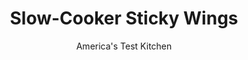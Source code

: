 ---
layout: ../../layouts/MarkdownPostLayout.astro
title: Slow-Cooker Sticky Wings
author: America's Test Kitchen
pubDate: 2023-03-15
description: "Making sticky wings in a slow cooker is like frying chicken in a toaster-not possible. Or is it?"
image_url: https://res.cloudinary.com/hksqkdlah/image/upload/ar_1:1,c_fill,dpr_2.0,f_auto,fl_lossy.progressive.strip_profile,g_faces:auto,q_auto:low,w_344/8350_sfs-stickywings-36-276388
tags: ["Appetizers","Chicken","Slow Cooker"]
calories: 4213
protein: 27
carbohydrates: 15
fats: 19
fiber: 
ingredients: ["1 , (3-inch) piece fresh ginger, peeled and chopped","4 , garlic cloves, peeled","3/4 cup, packed dark brown sugar, divided","1/4 cup, soy sauce, divided","1/2 teaspoon, cayenne pepper, divided","4 pounds, chicken wings, halved at joint and wingtips removed","1/4 cup, water","1/4 cup, tomato paste"]
serves: 12
time: "3 to 4 hours on low"
instructions: ["MAKE RUB Pulse ginger, garlic, 1/4 cup sugar, 1 tablespoon soy sauce, and 1/4 teaspoon cayenne in food processor until finely ground. Add mixture to slow cooker insert. Add chicken and toss until combined.","COOK AND COOL Cover and cook on low until fat renders and chicken is tender, 3 to 4 hours. Using slotted spoon, remove wings from slow cooker and transfer to clean large bowl (discard liquid in slow cooker). Let wings cool for 20 minutes (or let cool briefly and refrigerate for up to 24 hours).","SAUCE AND BROIL Adjust oven rack to lower-middle position and heat broiler. Set wire rack in rimmed baking sheet and spray rack with vegetable oil spray. Whisk water, tomato paste, remaining 1/2 cup sugar, remaining 3 tablespoons soy sauce, and remaining 1/4 teaspoon cayenne in bowl. Add half of sauce to bowl with cooled wings and toss gently to coat. Arrange wings, skin side up, on prepared rack. Broil until wings are lightly charred and crisp around edges, 10 to 15 minutes. Flip wings, brush with remaining sauce, and continue to broil until well caramelized, about 3 minutes. Serve."]
nutrition: ["390 mg Potassium, K","202 mg Phosphorus, P","34 mg Calcium, Ca","1 mg Iron, Fe","32 mg Magnesium, Mg","466 mg Sodium, Na","1 mg Zinc, Zn","19 g Total lipid (fat)","8 mg Niacin","9 g Fatty acids, total monounsaturated","4 g Fatty acids, total polyunsaturated","1 mg Vitamin C, total ascorbic acid","167 mg Cholesterol","6 g Fatty acids, total saturated","12 µg Folate, food","14 g Sugars, total","6 µg Vitamin K (phylloquinone)","119 g Water","15 g Carbohydrate, by difference","12 µg Folate, DFE","27 g Protein","1 mg Vitamin E (alpha-tocopherol)","19 µg Vitamin A, RAE","15 g Carbohydrates (net)","351 kcal Energy","13 g Sugars, added","4213 calories"]
notes: "In step 3, the oven rack should be 10 to 12 inches from the broiler element. Don’t wander off while the wings are in the oven."
---